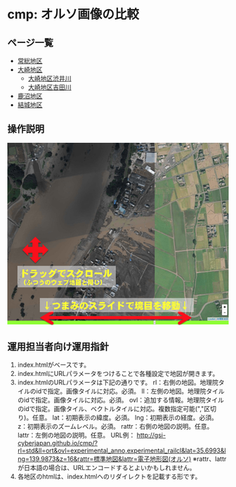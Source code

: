 # cmp: オルソ画像の比較
## ページ一覧

- [常総地区](http://gsi-cyberjapan.github.io/cmp/joso.html)
- [大崎地区](http://gsi-cyberjapan.github.io/cmp/ohsaki.html)
  - [大崎地区渋井川](http://gsi-cyberjapan.github.io/cmp/shibui.html)
  - [大崎地区吉田川](http://gsi-cyberjapan.github.io/cmp/yoshida.html)
- [鹿沼地区](http://gsi-cyberjapan.github.io/cmp/kanuma.html)
- [結城地区](http://gsi-cyberjapan.github.io/cmp/yuki.html)

## 操作説明
![操作説明](op.png)

## 運用担当者向け運用指針
1. index.htmlがベースです。
2. index.htmlにURLパラメータをつけることで各種設定で地図が開きます。
3. index.htmlのURLパラメータは下記の通りです。
  rl：右側の地図。地理院タイルのidで指定。画像タイルに対応。必須。
  ll：左側の地図。地理院タイルのidで指定。画像タイルに対応。必須。
  ovl：追加する情報。地理院タイルのidで指定。画像タイル、ベクトルタイルに対応。複数指定可能(","区切り)。任意。
  lat：初期表示の緯度。必須。
  lng：初期表示の経度。必須。
  z：初期表示のズームレベル。必須。
  rattr：右側の地図の説明。任意。
  lattr：左側の地図の説明。任意。
    URL例：
    http://gsi-cyberjapan.github.io/cmp/?rl=std&ll=ort&ovl=experimental_anno,experimental_railcl&lat=35.6993&lng=139.9873&z=16&rattr=標準地図&lattr=電子地形図(オルソ)
    ※rattr、lattrが日本語の場合は、URLエンコードするとよいかもしれません。
4. 各地区のhtmlは、index.htmlへのリダイレクトを記載する形です。
